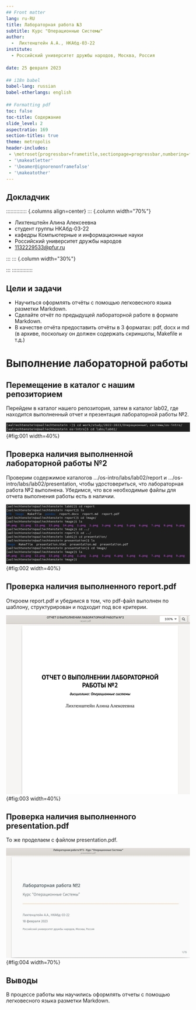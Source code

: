 ```yaml
---
## Front matter
lang: ru-RU
title: Лабораторная работа №3
subtitle: Курс "Операционные Системы"
author:
  -  Лихтенштейн А.А., НКАбд-03-22
institute:
  - Российский университет дружбы народов, Москва, Россия
  
date: 25 февраля 2023

## i18n babel
babel-lang: russian
babel-otherlangs: english

## Formatting pdf
toc: false
toc-title: Содержание
slide_level: 2
aspectratio: 169
section-titles: true
theme: metropolis
header-includes:
 - \metroset{progressbar=frametitle,sectionpage=progressbar,numbering=fraction}
 - '\makeatletter'
 - '\beamer@ignorenonframefalse'
 - '\makeatother'
---
```



## Докладчик

:::::::::::::: {.columns align=center}
::: {.column width="70%"}

  * Лихтенштейн Алина Алексеевна
  * студент группы НКАбд-03-22
  * кафедры Компьютерные и информационные науки 
  * Российский университет дружбы народов
  * [1132229533@pfur.ru](mailto:1132229533@pfur.ru)
  

:::
::: {.column width="30%"}


:::
::::::::::::::


## Цели и задачи

- Научиться оформлять отчёты с помощью легковесного языка разметки Markdown.
- Сделайте отчёт по предыдущей лабораторной работе в формате Markdown.
- В качестве отчёта предоставить отчёты в 3 форматах: pdf, docx и md (в архиве,
поскольку он должен содержать скриншоты, Makefile и т.д.)

# Выполнение лабораторной работы 

## Перемещение в каталог с нашим репозиторием

Перейдем в каталог нашего репозитория, затем в каталог lab02, где находится выполненный отчет и презентация лабораторной работы №2.

![Каталог, в котором расположен репозиторий](image/1.jpg){#fig:001 width=40%}


## Проверка наличия выполненной лабораторной работы №2

Проверим содержимое каталогов .../os-intro/labs/lab02/report и .../os-intro/labs/lab02/presentation, чтобы удостовериться, что лабораторная работа №2 выполнена. Убедимся, что все необходимые файлы для отчета выполнения работы есть в наличии.

![содержимое каталогов .../os-intro/labs/lab02/report и .../os-intro/labs/lab02/presentation](image/2.jpg){#fig:002 width=40%}


## Проверка наличия выполненного report.pdf

Откроем report.pdf и убедимся в том, что pdf-файл выполнен по шаблону, структурирован и подходит под все критерии.

![файл report.pdf](image/3.jpg){#fig:003 width=40%}


## Проверка наличия выполненного presentation.pdf

То же проделаем с файлом presentation.pdf.

![файл presentation.pdf](image/4.jpg){#fig:004 width=70%}


## Выводы

В процессе работы мы научились оформлять отчеты с помощью легковесного языка разметки Markdown.


